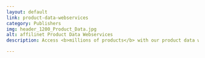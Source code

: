 ```yaml
---
layout: default
link: product-data-webservices
category: Publishers
img: header_1200_Product_Data.jpg
alt: affilinet Product Data Webservices
description: Access <b>millions of products</b> with our product data webservices. Search for products, get product details, get a list of all accessible shops and their offers, and much more. 

---
```

